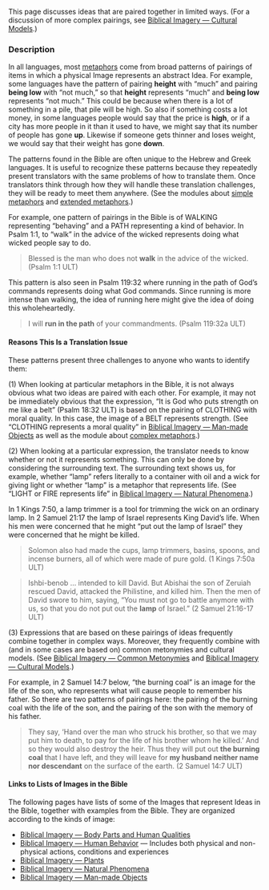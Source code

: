 This page discusses ideas that are paired together in limited ways. (For a discussion of more complex pairings, see [Biblical Imagery — Cultural Models](../bita-part3/01.md).)

### Description

In all languages, most [metaphors](../figs-metaphor/01.md) come from broad patterns of pairings of items in which a physical Image represents an abstract Idea. For example, some languages have the pattern of pairing **height** with “much” and pairing **being low** with “not much,” so that **height** represents “much” and **being low** represents “not much.” This could be because when there is a lot of something in a pile, that pile will be high. So also if something costs a lot money, in some languages people would say that the price is **high**, or if a city has more people in it than it used to have, we might say that its number of people has gone **up**. Likewise if someone gets thinner and loses weight, we would say that their weight has gone **down**.

The patterns found in the Bible are often unique to the Hebrew and Greek languages. It is useful to recognize these patterns because they repeatedly present translators with the same problems of how to translate them. Once translators think through how they will handle these translation challenges, they will be ready to meet them anywhere. (See the modules about [simple metaphors](../figs-simetaphor/01.md) and [extended metaphors](../figs-exmetaphor/01.md).)

For example, one pattern of pairings in the Bible is of WALKING representing “behaving” and a PATH representing a kind of behavior. In Psalm 1:1, to “walk” in the advice of the wicked represents doing what wicked people say to do.

> Blessed is the man who does not **walk** in the advice of the wicked. (Psalm 1:1 ULT)

This pattern is also seen in Psalm 119:32 where running in the path of God’s commands represents doing what God commands. Since running is more intense than walking, the idea of running here might give the idea of doing this wholeheartedly.

> I will **run in the path** of your commandments. (Psalm 119:32a ULT)

#### Reasons This Is a Translation Issue

These patterns present three challenges to anyone who wants to identify them:

(1) When looking at particular metaphors in the Bible, it is not always obvious what two ideas are paired with each other. For example, it may not be immediately obvious that the expression, “It is God who puts strength on me like a belt” (Psalm 18:32 ULT) is based on the pairing of CLOTHING with moral quality. In this case, the image of a BELT represents strength. (See “CLOTHING represents a moral quality” in [Biblical Imagery — Man-made Objects](../bita-manmade/01.md) as well as the module about [complex metaphors](../figs-cometaphor/01.md).)

(2) When looking at a particular expression, the translator needs to know whether or not it represents something. This can only be done by considering the surrounding text. The surrounding text shows us, for example, whether “lamp” refers literally to a container with oil and a wick for giving light or whether “lamp” is a metaphor that represents life. (See “LIGHT or FIRE represents life” in [Biblical Imagery — Natural Phenomena](../bita-phenom/01.md).)

In 1 Kings 7:50, a lamp trimmer is a tool for trimming the wick on an ordinary lamp. In 2 Samuel 21:17 the lamp of Israel represents King David’s life. When his men were concerned that he might “put out the lamp of Israel” they were concerned that he might be killed.

> Solomon also had made the cups, lamp trimmers, basins, spoons, and incense burners, all of which were made of pure gold. (1 Kings 7:50a ULT)

> Ishbi-benob … intended to kill David. But Abishai the son of Zeruiah rescued David, attacked the Philistine, and killed him. Then the men of David swore to him, saying, “You must not go to battle anymore with us, so that you do not put out the **lamp** of Israel.” (2 Samuel 21:16-17 ULT)

(3) Expressions that are based on these pairings of ideas frequently combine together in complex ways. Moreover, they frequently combine with (and in some cases are based on) common metonymies and cultural models. (See [Biblical Imagery — Common Metonymies](../bita-part2/01.md) and [Biblical Imagery — Cultural Models](../bita-part3/01.md).)

For example, in 2 Samuel 14:7 below, “the burning coal” is an image for the life of the son, who represents what will cause people to remember his father. So there are two patterns of pairings here: the pairing of the burning coal with the life of the son, and the pairing of the son with the memory of his father.

> They say, ‘Hand over the man who struck his brother, so that we may put him to death, to pay for the life of his brother whom he killed.’ And so they would also destroy the heir. Thus they will put out **the burning coal** that I have left, and they will leave for **my husband neither name nor descendant** on the surface of the earth. (2 Samuel 14:7 ULT)

#### Links to Lists of Images in the Bible

The following pages have lists of some of the Images that represent Ideas in the Bible, together with examples from the Bible. They are organized according to the kinds of image:

* [Biblical Imagery — Body Parts and Human Qualities](../bita-hq/01.md)
* [Biblical Imagery — Human Behavior](../bita-humanbehavior/01.md) — Includes both physical and non-physical actions, conditions and experiences
* [Biblical Imagery — Plants](../bita-plants/01.md)
* [Biblical Imagery — Natural Phenomena](../bita-phenom/01.md)
* [Biblical Imagery — Man-made Objects](../bita-manmade/01.md)
